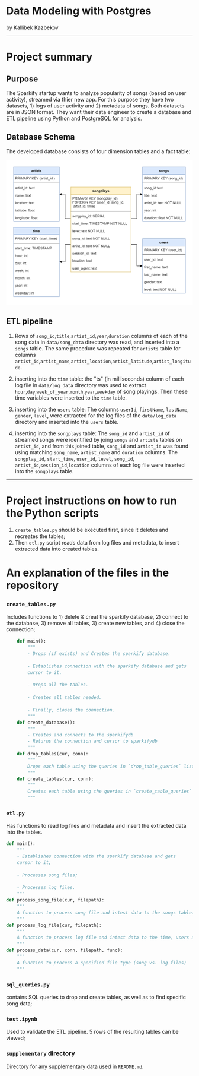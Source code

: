 # Data Modeling with Postgres
by Kallibek Kazbekov

---
# Project summary
## Purpose
The Sparkify startup wants to analyze popularity of songs (based on user activity), streamed via thier new app. For this purpose they have two datasets, 1) logs of user activity and 2) metadata of songs. Both datasets are in JSON format. They want their data engineer to create a database and ETL pipeline using Python and PostgreSQL for analysis.  
## Database Schema
The developed database consists of four dimension tables and a fact table:

<img src="https://github.com/Kallibek/Data-Modeling-with-Postgres/blob/master/supplementary/database_schema.png" alt="alt text" width=800>

## ETL pipeline

1. Rows of `song_id`,`title`,`artist_id`,`year`,`duration` columns of each of the song data in `data/song_data` directory was read, and inserted into a `songs` table. The same procedure was repeated for `artists` table for columns `artist_id`,`artist_name`,`artist_location`,`artist_latitude`,`artist_longitude`.

1. inserting into the `time` table:
the "ts" (in milliseconds) column of each log file in `data/log_data` directory was used to extract  `hour`,`day`,`week_of_year`,`month`,`year`,`weekday` of song playings. Then these time variables were inserted to the `time` table.

1. inserting into the `users` table:
The columns `userId`, `firstName`, `lastName`, `gender`, `level`, were extracted for the log files of the `data/log_data` directory and inserted into the `users` table.

1.  inserting into the `songplays` table:
The `song_id` and `artist_id` of streamed songs were identified by joing `songs` and `artists` tables on `artist_id`, and from this joined table, `song_id` and `artist_id` was found using matching `song_name`, `artist_name` and `duration` columns. The `songplay_id`, `start_time`, `user_id`, `level`, `song_id`, `artist_id`,`session_id`,`location` columns of each log file were inserted into the `songplays` table.
---
# Project instructions on how to run the Python scripts

1. `create_tables.py` should be executed first, since it deletes and recreates the tables;
1. Then `etl.py` script reads data from log files and metadata, to insert extracted data into created tables.

# An explanation of the files in the repository

### `create_tables.py`
Includes functions to 1) delete & creat the sparkify database, 2) connect to the database, 3) remove all tables, 3) create new tables, and 4) close the connection;
```python
    def main():
        """
        - Drops (if exists) and Creates the sparkify database. 

        - Establishes connection with the sparkify database and gets
        cursor to it.  

        - Drops all the tables.  

        - Creates all tables needed. 

        - Finally, closes the connection. 
        """
    def create_database():
        """
        - Creates and connects to the sparkifydb
        - Returns the connection and cursor to sparkifydb
        """
    def drop_tables(cur, conn):
        """
        Drops each table using the queries in `drop_table_queries` list.
        """
    def create_tables(cur, conn):
        """
        Creates each table using the queries in `create_table_queries` list. 
        """
 ```

### `etl.py` 
Has functions to read log files and metadata and insert the extracted data into the tables.
```python
def main():
    """
    - Establishes connection with the sparkify database and gets
    cursor to it;
    
    - Processes song files;
    
    - Processes log files.
    """
def process_song_file(cur, filepath):
    """
    A function to process song file and intest data to the songs table.
    """
def process_log_file(cur, filepath):
    """
    A function to process log file and intest data to the time, users and songplays tables.
    """
def process_data(cur, conn, filepath, func):
    """
    A function to process a specified file type (song vs. log files)
    """
```

### `sql_queries.py`
contains SQL queries to drop and create tables, as well as to find specific song data;

### `test.ipynb`
Used to validate the ETL pipeline. 5 rows of the resulting tables can be viewed;
### `supplementary` directory
Directory for any supplementary data used in `README.md`.
